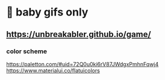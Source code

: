 # :baby: baby gifs only 

## https://unbreakabler.github.io/game/


### color scheme
https://paletton.com/#uid=72Q0u0ki6rV87JWdgxPmhnFqwj4
https://www.materialui.co/flatuicolors